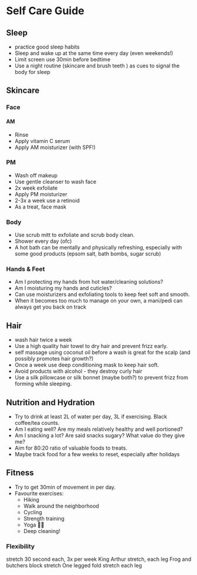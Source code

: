 # Self Care Guide

## Sleep
- practice good sleep habits
- Sleep and wake up at the same time every day (even weekends!)
- Limit screen use 30min before bedtime
- Use a night routine (skincare and brush teeth ) as cues to signal the body for sleep 

## Skincare

### Face
#### AM
* Rinse
* Apply vitamin C serum
* Apply AM moisturizer (with SPF!)

### PM
* Wash off makeup
* Use gentle cleanser to wash face
* 2x week exfoliate
* Apply PM moisturizer
* 2-3x a week use a retinoid
* As a treat, face mask

### Body
* Use scrub mitt to exfoliate and scrub body clean.
* Shower every day (ofc)
* A hot bath can be mentally and physically refreshing, especially with some good products (epsom salt, bath bombs, sugar scrub)

### Hands & Feet
* Am I protecting my hands from hot water/cleaning solutions?
* Am I moisturing my hands and cuticles?
* Can use moisturizers and exfoliating tools to keep feet soft and smooth.
* When it becomes too much to manage on your own, a mani/pedi can always get you back on track

## Hair
- wash hair twice a week
- Use a high quality hair towel to dry hair and prevent frizz early. 
- self massage using coconut oil before a wash is great for the scalp (and possibly promotes hair growth?)
- Once a week use deep conditioning mask to keep hair soft.
- Avoid products with alcohol - they destroy curly hair
- Use a silk pillowcase or silk bonnet (maybe both?) to prevent frizz from forming while sleeping.

## Nutrition and Hydration
* Try to drink at least 2L of water per day, 3L if exercising. Black coffee/tea counts.
* Am I eating well? Are my meals relatively healthy and well portioned?
* Am I snacking a lot? Are said snacks sugary? What value do they give me?
* Aim for 80:20 ratio of valuable foods to treats.
* Maybe track food for a few weeks to reset, especially after holidays

## Fitness
* Try to get 30min of movement in per day.
* Favourite exercises:
    * Hiking
    * Walk around the neighborhood
    * Cycling
    * Strength training
    * Yoga 💜💜
    * Deep cleaning!

### Flexibility
stretch 30 second each, 3x per week
King Arthur stretch, each leg
Frog and butchers block stretch
One legged fold stretch each leg
